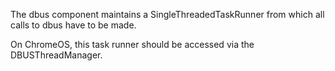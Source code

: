 The dbus component maintains a SingleThreadedTaskRunner from which all calls to
dbus have to be made.

On ChromeOS, this task runner should be accessed via the DBUSThreadManager.
